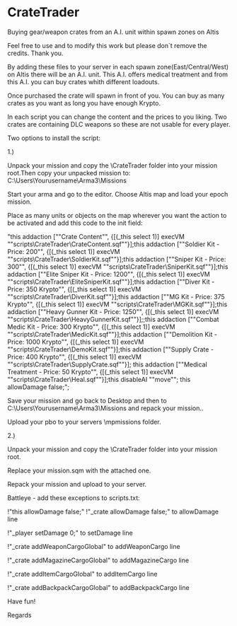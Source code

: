 # CrateTrader
Buying gear/weapon crates from an A.I. unit within spawn zones on Altis


Feel free to use and to modify this work but please don`t remove the credits. Thank you.


By adding these files to your server in each spawn zone(East/Central/West) on Altis there will be an A.I. unit. This A.I. offers medical treatment and from this A.I. you can buy crates whith different loadouts. 

Once purchased the crate will spawn in front of you. You can buy as many crates as you want as long you have enough Krypto.

In each script you can change the content and the prices to you liking. Two crates are containing DLC weapons so these are not usable for every player.


Two options to install the script:

1.)

Unpack your mission and copy the \CrateTrader folder into your mission root.Then copy your unpacked mission to: C:\Users\Yourusername\Arma3\Missions

Start your arma and go to the editor. Choose Altis map and load your epoch mission.

Place as many units or objects on the map wherever you want the action to be activated and add this code to the init field:

"this addaction [""Crate Content"", {[(_this select 1)] execVM ""scripts\CrateTrader\CrateContent.sqf""}];this addaction [""Soldier Kit - Price: 200"", {[(_this select 1)] execVM ""scripts\CrateTrader\SoldierKit.sqf""}];this addaction [""Sniper Kit - Price: 300"", {[(_this select 1)] execVM ""scripts\CrateTrader\SniperKit.sqf""}];this addaction [""Elite Sniper Kit - Price: 1200"", {[(_this select 1)] execVM ""scripts\CrateTrader\EliteSniperKit.sqf""}];this addaction [""Diver Kit - Price: 350 Krypto"", {[(_this select 1)] execVM ""scripts\CrateTrader\DiverKit.sqf""}];this addaction [""MG Kit - Price: 375 Krypto"", {[(_this select 1)] execVM ""scripts\CrateTrader\MGKit.sqf""}];this addaction [""Heavy Gunner Kit - Price: 1250"", {[(_this select 1)] execVM ""scripts\CrateTrader\HeavyGunnerKit.sqf""}];;this addaction [""Combat Medic Kit - Price: 300 Krypto"", {[(_this select 1)] execVM ""scripts\CrateTrader\MedicKit.sqf""}];this addaction [""Demolition Kit - Price: 1000 Krypto"", {[(_this select 1)] execVM ""scripts\CrateTrader\DemoKit.sqf""}];this addaction [""Supply Crate - Price: 400 Krypto"", {[(_this select 1)] execVM ""scripts\CrateTrader\SupplyCrate.sqf""}]; this addaction [""Medical Treatment - Price: 50 Krypto"", {[(_this select 1)] execVM ""scripts\CrateTrader\Heal.sqf""}];this disableAI ""move""; this allowDamage false;";

Save your mission and go back to Desktop and then to C:\Users\Yourusername\Arma3\Missions and repack your mission..

Upload your pbo to your servers \mpmissions folder.



2.)

Unpack your mission and copy the \CrateTrader folder into your mission root.

Replace your mission.sqm with the attached one.

Repack your mission and upload to your server.



Battleye - add these exceptions to scripts.txt: 

!"this allowDamage false;" !"_crate allowDamage false;"  to allowDamage line

!"_player setDamage 0;" to setDamage line
 
!"_crate addWeaponCargoGlobal" to addWeaponCargo line

!"_crate addMagazineCargoGlobal" to addMagazineCargo line

!"_crate addItemCargoGlobal" to addItemCargo line

!"_crate addBackpackCargoGlobal" to addBackpackCargo line


Have fun!

Regards
